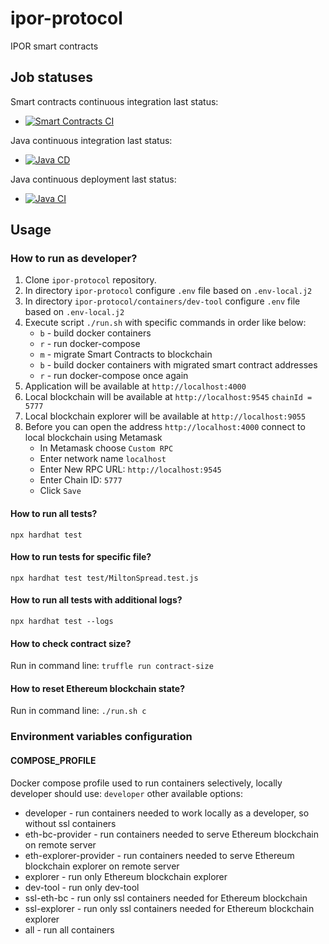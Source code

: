 # ipor-protocol

IPOR smart contracts

## Job statuses

Smart contracts continuous integration last status:

* [![Smart Contracts CI](https://github.com/IPOR-Labs/ipor-protocol/actions/workflows/smart-contracts-ci.yml/badge.svg)](https://github.com/IPOR-Labs/ipor-protocol/actions/workflows/smart-contracts-ci.yml)

Java continuous integration last status:

* [![Java CD](https://github.com/IPOR-Labs/ipor-protocol/actions/workflows/java-cd.yml/badge.svg)](https://github.com/IPOR-Labs/ipor-protocol/actions/workflows/java-cd.yml)

Java continuous deployment last status:

* [![Java CI](https://github.com/IPOR-Labs/ipor-protocol/actions/workflows/java-ci.yml/badge.svg)](https://github.com/IPOR-Labs/ipor-protocol/actions/workflows/java-ci.yml)

## Usage

### How to run as developer?

1. Clone `ipor-protocol` repository.
2. In directory `ipor-protocol` configure `.env` file based on `.env-local.j2`
3. In directory `ipor-protocol/containers/dev-tool` configure `.env` file based on `.env-local.j2`
4. Execute script `./run.sh` with specific commands in order like below:
   - `b` - build docker containers
   - `r` - run docker-compose
   - `m` - migrate Smart Contracts to blockchain
   - `b` - build docker containers with migrated smart contract addresses
   - `r` - run docker-compose once again
5. Application will be available at `http://localhost:4000`
6. Local blockchain will be available at `http://localhost:9545` `chainId = 5777`
7. Local blockchain explorer will be available at `http://localhost:9055`
8. Before you can open the address `http://localhost:4000` connect to local blockchain using Metamask
    - In Metamask choose `Custom RPC`
    - Enter network name `localhost`
    - Enter New RPC URL: `http://localhost:9545`
    - Enter Chain ID: `5777`
    - Click `Save`

#### How to run all tests?

`npx hardhat test`

#### How to run tests for specific file?

`npx hardhat test test/MiltonSpread.test.js`

#### How to run all tests with additional logs?

`npx hardhat test --logs`

#### How to check contract size?

Run in command line: `truffle run contract-size`

#### How to reset Ethereum blockchain state?

Run in command line: `./run.sh c`

### Environment variables configuration
#### COMPOSE_PROFILE
Docker compose profile used to run containers selectively, locally developer should use: `developer`
other available options:
- developer - run containers needed to work locally as a developer, so without ssl containers 
- eth-bc-provider - run containers needed to serve Ethereum blockchain on remote server
- eth-explorer-provider - run containers needed to serve Ethereum blockchain explorer on remote server 
- explorer - run only Ethereum blockchain explorer
- dev-tool - run only dev-tool
- ssl-eth-bc - run only ssl containers needed for Ethereum blockchain
- ssl-explorer - run only ssl containers needed for Ethereum blockchain explorer
- all - run all containers
